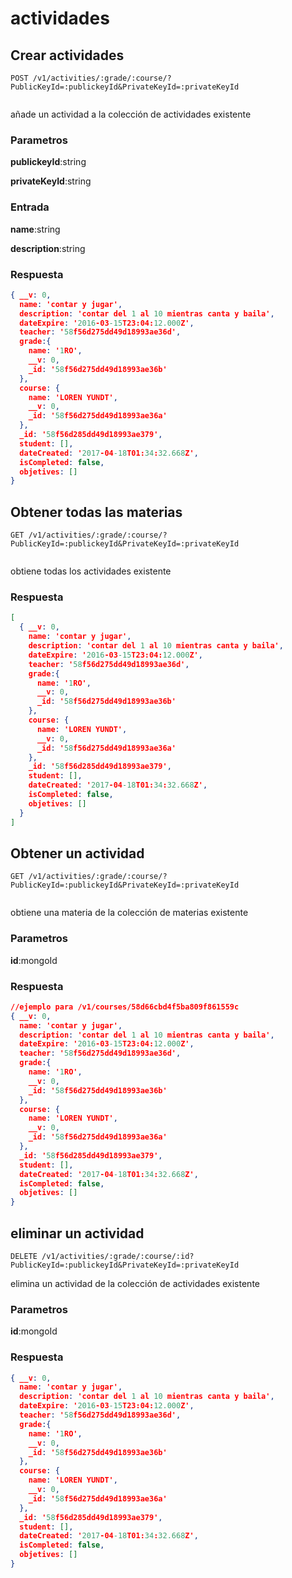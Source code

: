 actividades
===================

Crear actividades
--------------------

```curl
POST /v1/activities/:grade/:course/?PublicKeyId=:publickeyId&PrivateKeyId=:privateKeyId	
	
```
añade un actividad a la colección de actividades existente

### Parametros

**publickeyId**:string

**privateKeyId**:string

###  Entrada

**name**:string

**description**:string

### Respuesta

```json
{ __v: 0,
  name: 'contar y jugar',
  description: 'contar del 1 al 10 mientras canta y baila',
  dateExpire: '2016-03-15T23:04:12.000Z',
  teacher: '58f56d275dd49d18993ae36d',
  grade:{ 
    name: '1RO',
    __v: 0,
    _id: '58f56d275dd49d18993ae36b' 
  },
  course: { 
    name: 'LOREN YUNDT',
    __v: 0,
    _id: '58f56d275dd49d18993ae36a'
  },
  _id: '58f56d285dd49d18993ae379',
  student: [],
  dateCreated: '2017-04-18T01:34:32.668Z',
  isCompleted: false,
  objetives: [] 
}
```

Obtener todas las materias
--------------------

```curl
GET /v1/activities/:grade/:course/?PublicKeyId=:publickeyId&PrivateKeyId=:privateKeyId
	
```
obtiene todas los actividades existente
### Respuesta

```json
[
  { __v: 0,
    name: 'contar y jugar',
    description: 'contar del 1 al 10 mientras canta y baila',
    dateExpire: '2016-03-15T23:04:12.000Z',
    teacher: '58f56d275dd49d18993ae36d',
    grade:{ 
      name: '1RO',
      __v: 0,
      _id: '58f56d275dd49d18993ae36b' 
    },
    course: { 
      name: 'LOREN YUNDT',
      __v: 0,
      _id: '58f56d275dd49d18993ae36a'
    },
    _id: '58f56d285dd49d18993ae379',
    student: [],
    dateCreated: '2017-04-18T01:34:32.668Z',
    isCompleted: false,
    objetives: [] 
  }
]
```
Obtener un actividad
--------------------

```curl
GET /v1/activities/:grade/:course/?PublicKeyId=:publickeyId&PrivateKeyId=:privateKeyId
	
```
obtiene una materia de la colección de materias existente

### Parametros

**id**:mongoId

### Respuesta

```json
//ejemplo para /v1/courses/58d66cbd4f5ba809f861559c
{ __v: 0,
  name: 'contar y jugar',
  description: 'contar del 1 al 10 mientras canta y baila',
  dateExpire: '2016-03-15T23:04:12.000Z',
  teacher: '58f56d275dd49d18993ae36d',
  grade:{ 
    name: '1RO',
    __v: 0,
    _id: '58f56d275dd49d18993ae36b' 
  },
  course: { 
    name: 'LOREN YUNDT',
    __v: 0,
    _id: '58f56d275dd49d18993ae36a'
  },
  _id: '58f56d285dd49d18993ae379',
  student: [],
  dateCreated: '2017-04-18T01:34:32.668Z',
  isCompleted: false,
  objetives: [] 
}

```
eliminar un actividad
--------------------

```curl
DELETE /v1/activities/:grade/:course/:id?PublicKeyId=:publickeyId&PrivateKeyId=:privateKeyId	
```

elimina un actividad de la colección de actividades existente

### Parametros

**id**:mongoId

### Respuesta

```json
{ __v: 0,
  name: 'contar y jugar',
  description: 'contar del 1 al 10 mientras canta y baila',
  dateExpire: '2016-03-15T23:04:12.000Z',
  teacher: '58f56d275dd49d18993ae36d',
  grade:{ 
    name: '1RO',
    __v: 0,
    _id: '58f56d275dd49d18993ae36b' 
  },
  course: { 
    name: 'LOREN YUNDT',
    __v: 0,
    _id: '58f56d275dd49d18993ae36a'
  },
  _id: '58f56d285dd49d18993ae379',
  student: [],
  dateCreated: '2017-04-18T01:34:32.668Z',
  isCompleted: false,
  objetives: [] 
}
```